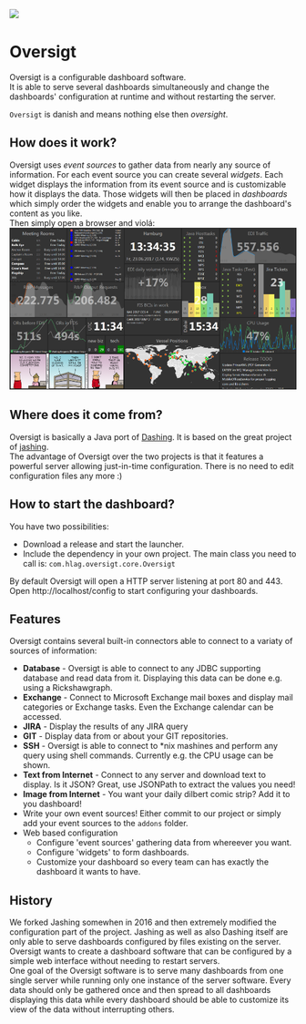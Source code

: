 [![](https://jitpack.io/v/Hapag-Lloyd/oversigt.svg)](https://jitpack.io/#Hapag-Lloyd/oversigt)
# Oversigt
Oversigt is a configurable dashboard software.  
It is able to serve several dashboards simultaneously and change the dashboards' configuration at runtime and without restarting the server.

``Oversigt`` is danish and means nothing else then *oversight*.

## How does it work?
Oversigt uses *event sources* to gather data from nearly any source of information. For each event source you can create several *widgets*. Each widget displays the information from its event source and is customizable how it displays the data. Those widgets will then be placed in *dashboards* which simply order the widgets and enable you to arrange the dashboard's content as you like.  
Then simply open a browser and violá:
![Screenshot of the dashboard](screenshot.png) 

## Where does it come from?
Oversigt is basically a Java port of [Dashing](https://github.com/Shopify/dashing). It is based on the great project of [jashing](https://github.com/avarabyeu/jashing).  
The advantage of Oversigt over the two projects is that it features a powerful server allowing just-in-time configuration. There is no need to edit configuration files any more :)

## How to start the dashboard?
You have two possibilities:
- Download a release and start the launcher.
- Include the dependency in your own project. The main class you need to call is: ``com.hlag.oversigt.core.Oversigt``

By default Oversigt will open a HTTP server listening at port 80 and 443. Open http://localhost/config to start configuring your dashboards.

## Features
Oversigt contains several built-in connectors able to connect to a variaty of sources of information:
* **Database** - Oversigt is able to connect to any JDBC supporting database and read data from it. Displaying this data can be done e.g. using a Rickshawgraph.
* **Exchange** - Connect to Microsoft Exchange mail boxes and display mail categories or Exchange tasks. Even the Exchange calendar can be accessed.
* **JIRA** - Display the results of any JIRA query
* **GIT** - Display data from or about your GIT repositories.
* **SSH** - Oversigt is able to connect to *nix mashines and perform any query using shell commands. Currently e.g. the CPU usage can be shown.
* **Text from Internet** - Connect to any server and download text to display. Is it JSON? Great, use JSONPath to extract the values you need!
* **Image from Internet** - You want your daily dilbert comic strip? Add it to you dashboard!
* Write your own event sources! Either commit to our project or simply add your event sources to the ``addons`` folder.
* Web based configuration
  * Configure 'event sources' gathering data from whereever you want.
  * Configure 'widgets' to form dashboards.
  * Customize your dashboard so every team can has exactly the dashboard it wants to have.

## History
We forked Jashing somewhen in 2016 and then extremely modified the configuration part of the project. Jashing as well as also Dashing itself are only able to serve dashboards configured by files existing on the server. Oversigt wants to create a dashboard software that can be configured by a simple web interface without needing to restart servers.  
One goal of the Oversigt software is to serve many dashboards from one single server while running only one instance of the server software. Every data should only be gathered once and then spread to all dashboards displaying this data while every dashboard should be able to customize its view of the data without interrupting others.

